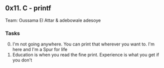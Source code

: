   ## 0x11. C - printf
Team: Oussama El Attar & adebowale adesoye

 ### Tasks
0. I'm not going anywhere. You can print that wherever you want to. I'm here and I'm a Spur for life
1. Education is when you read the fine print. Experience is what you get if you don't
